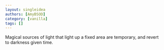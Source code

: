 ```yaml
---
layout: singleidea
authors: [AmyBSOD]
category: [vanilla]
tags: []
---
```

Magical sources of light that light up a fixed area are temporary, and revert to darkness given time.

